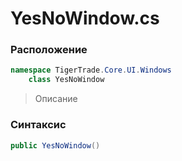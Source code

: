 
# YesNoWindow.cs
### Расположение
```csharp
namespace TigerTrade.Core.UI.Windows  
    class YesNoWindow
```

> Описание

### Синтаксис
```csharp
public YesNoWindow()
```
